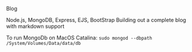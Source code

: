 Blog

 Node.js, MongoDB, Express, EJS, BootStrap
 Building out a complete blog with markdown support

 To run MongoDb on MacOS Catalina:
 `
 sudo mongod --dbpath /System/Volumes/Data/data/db
 `